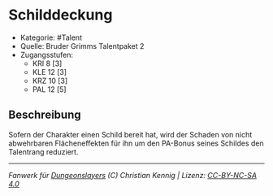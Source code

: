 <!---
Dies ist ein Fanwerk für DUNGEONSLAYERS (C) von Christian Kennig

Quellen:      [Bruder Grimms Talentpaket 2](https://www.f-space.de/ds4/downloads.html)
              [Talentbeschreibungen](https://www.f-space.de/ds4/tools-talentcards.html)
License:      [CC-BY-NC-SA 4.0](https://creativecommons.org/licenses/by-nc-sa/4.0/deed.de)
Richtlinien:  [Fanwerkrichtlinien](https://www.dungeonslayers.net/fanwerk-richtlinien/)
Autor:        Zauberlehrling
-->

  
# Schilddeckung  
- Kategorie: #Talent  
- Quelle: Bruder Grimms Talentpaket 2  
- Zugangsstufen:  
  - KRI 8 [3]  
  - KLE 12 [3]  
  - KRZ 10 [3]  
  - PAL 12 [5]  

## Beschreibung  
Sofern der Charakter einen Schild bereit hat, wird der Schaden von nicht abwehrbaren Flächeneffekten für ihn um den PA-Bonus seines Schildes  den Talentrang reduziert.


___  
*Fanwerk für [Dungeonslayers](https://www.dungeonslayers.net/) (C) Christian Kennig | Lizenz: [CC-BY-NC-SA 4.0](https://creativecommons.org/licenses/by-nc-sa/4.0/deed.de)*  